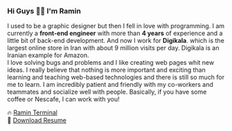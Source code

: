### Hi Guys ✋🏻 I'm **Ramin**
I used to be a graphic designer but then I fell in love with programming.
I am currently a **front-end engineer** with more than **4 years** of experience and a little bit of back-end development. And now I work for **Digikala**. which is the largest online store in Iran with about 9 million visits per day. Digikala is an Iranian example for Amazon.
<br />
I love solving bugs and problems and I like creating web pages whit new ideas. I really believe that nothing is more important and exciting than learning and teaching web-based technologies and there is still so much for me to learn. I am incredibly patient and friendly with my co-workers and teammates and socialize well with people. Basically, if you have some coffee or Nescafe, I can work with you! 

🔥 [Ramin Terminal](https://raminrezaei.ir)
<br />
💎 [Download Resume](https://raminrezaei.ir/resume/)
